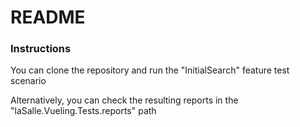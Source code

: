# README

### Instructions

You can clone the repository and run the "InitialSearch" feature test scenario

Alternatively, you can check the resulting reports in the "laSalle.Vueling.Tests.reports" path
